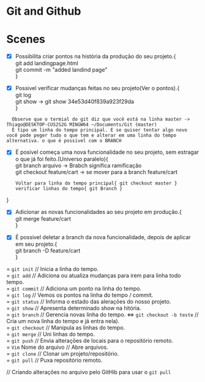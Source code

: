 # Git and Github
# Scenes

- [X]  Possibilita criar pontos na história da produção do seu projeto.{<br>
        git add landingpage.html<br>
        git commit -m "added landind page"<br>
}

- [x]  Possivel verificar mudanças feitas no seu projeto(Ver o pontos).{<br>
        git log<br>
        git show -> git show 34e53d40f839a923f29da<br>
}

`  Observe que o termial do git diz que você está na linha master -> Thiago@DESKTOP-CUS2S2G MINGW64 ~/Documents/Git (master)`  
`   É tipo um linha do tempo principal. E se quiser tentar algo novo você pode peger tudo o que tem e alterar em uma linha do tempo alternativa. o que é possivel com o BRANCH `

- [X] É posivel começa uma nova funcionalidade no seu projeto, sem estragar o que já foi feito.(Universo paralelo){<br>
     git branch arquivo -> Brabch significa ramificação  <br>
     git checkout feature/cart -> se mover para a branch feature/cart<br>
     
     ` Voltar para linha do tempo principal{ git checkout master } `
     ` verificar linhas do tempo{ git Branch } `

}
- [X] Adicionar as novas funcionalidades ao seu projeto em produção.{<br> git merge feature/cart<br> }

- [X] É possivel deletar a branch da nova funcionalidade, depois de aplicar em seu projeto.{ <br> git branch -D feature/cart<br> }

= ` git init ` // Inicia a linha do tempo.<br>
= ` git add ` // Adiciona ou atualiza mudanças para irem para linha todo tempo.<br>
= ` git commit ` // Adiciona um ponto na linha do tempo.<br>
= ` git log ` // Vemos os pontos na linha do tempo / commit.<br>
= ` git status ` // Informa o estado das alerações do nosso projeto.<br>
= ` git show ` // Apresenta determinado show na hitória.<br>
= ` git branch ` // Gerencia novas linha do tempo. <=> `git checkout -b teste` // Cria um nova linha do tempo e já entra nela).<br>
= ` git checkout ` // Manipula as linhas do tempo.<br>
= ` git merge ` // Uni linhas do tempo.<br>
= ` git push ` // Envia alterações de locais para o repositório remoto.<br>
= ` Vim ` Nome do arquivo  // Abre arquivos.<br>
= ` git clone ` // Clonar um projeto/repositório.<br>
= ` git pull ` // Puxa repositório remoto.<br>



// Criando alterações no arquivo pelo GitHib para usar o `git pull` 




